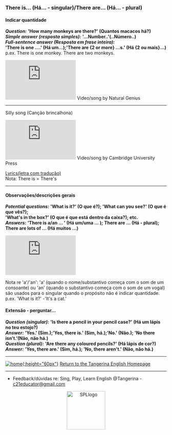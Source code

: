 ### There is... (Há... - singular)/There are... (Há... - plural)   

#### Indicar quantidade

***Question:*** **'How many monkeys are there?' (Quantos macacos há?)**  
***Simple answer (resposta simples):*** **'...Number..'(..Número..)**   
***Full-sentence answer (Resposta em frase inteira):***   
**'There is one ....' (Há um...);'There are {2 or more} ...s.' (Há {2 ou mais}...)**  
p.ex. There is one monkey. There are two monkeys.  

<iframe width="220" height="124" src="https://www.youtube.com/embed/bUvbOtOGeUs" frameborder="0" allow="accelerometer; autoplay; clipboard-write; encrypted-media; gyroscope; picture-in-picture" allowfullscreen></iframe>   
Video/song by Natural Genius  

***  

Silly song (Canção brincalhona)  
<iframe width="220" height="124" src="https://www.youtube.com/embed/EECsZ034E-w" title="YouTube video player" frameborder="0" allow="accelerometer; autoplay; clipboard-write; encrypted-media; gyroscope; picture-in-picture; web-share" allowfullscreen></iframe>  
Video/song by Cambridge University Press   

[Lyrics(letra com tradução)](https://tangerina-pt.github.io/English/tita)   
Nota: There is = There's

***

#### Observações/descrições gerais

***Potential questions:*** **'What is it?' (O que é?); 'What can you see?' (O que é que vês?);**  
**'What's in the box?' (O que é que está dentro da caixa?); etc.**  
***Answers:*** **'There is a/an ... ' (Há um/uma ... );**
**There are ... (Há - plural);**  
**There are lots of ... (Há muitos ...)**  

<iframe width="220" height="124" src="https://www.youtube.com/embed/ZjhOgnROluo" title="YouTube video player" frameborder="0" allow="accelerometer; autoplay; clipboard-write; encrypted-media; gyroscope; picture-in-picture; web-share" allowfullscreen></iframe>   

Nota re 'a'/'an': 'a' (quando o nome/substantivo começa com o som de um consoante) ou 'an' (quando o substantivo começa com o som de um vogal) são usados para o singular quando o propósito não é indicar quantidade. p.ex. 'What is it?' -'It's a cat.'  

#### Extensão - perguntar...
***Question (singular):*** **'Is there a pencil in your pencil case?' (Há um lápis no teu estojo?)**  
***Answer:*** **'Yes.' (Sim.);'Yes, there is.' (Sim, há.);'No.' (Não.); 'No there isn't.'(Não, não há.)**    
***Question (plural):*** **'Are there any coloured pencils?' (Há lápis de cor?)**  
***Answer:*** **'Yes, there are.' (Sim, há.); 'No, there aren't.' (Não, não há.)**  

***  

[![home](https://1blockatatime.github.io/English/images/home.png){:height="60px"}](https://tangerina-pt.github.io/English) [Return to the Tangerina English Homepage](https://tangerina-pt.github.io/English)  

***
* Feedback/dúvidas re: Sing, Play, Learn English @Tangerina - c21educator@gmail.com  
<p align="center">
<img width="120" src="https://1blockatatime.github.io/English/images2/spl_logo.png" alt="SPLlogo">
</p>





